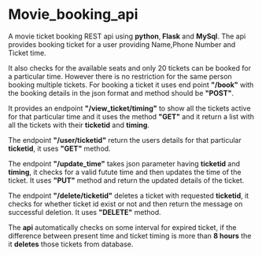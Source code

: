 # Movie_booking_api

A movie ticket booking REST api using <b>python</b>,<b> Flask</b> and <b>MySql</b>.
The api provides booking ticket for a user providing Name,Phone Number and Ticket time.

It also checks for the available seats and only 20 tickets can be booked for a particular time.
However there is no restriction for the same person booking multiple tickets.
For booking a ticket it uses end point <b>"/book"</b> with the booking details in the json format and method should be <b>"POST"</b>.


It provides an endpoint <b>"/view_ticket/timing"</b> to show all the tickets active for that particular time and it uses the method <b>"GET"</b>
  and it return a list with all the tickets with their <b>ticketid</b> and <b>timing</b>.
  

The endpoint <b>"/user/ticketid"</b> return the users details for that particular <b>ticketid</b>, it uses <b>"GET"</b> method.


The endpoint <b>"/update_time"</b> takes json parameter having <b>ticketid</b> and <b>timing</b>, it checks for a valid futute time and then updates the time of the ticket.
It uses <b>"PUT"</b> method and return the updated details of the ticket.
  
  
 The endpoint <b>"/delete/ticketid"</b> deletes a ticket with requested <b>ticketid</b>, it checks for whether ticket id exist or not and then return the message on successful deletion. It uses <b>"DELETE"</b> method. 
 
 
 
The <b>api</b> automatically checks on some interval for expired ticket, if the difference between present time and ticket timing is more than <b>8 hours</b> the it <b>deletes</b> those tickets from database.


  
